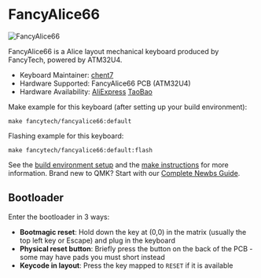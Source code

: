 # FancyAlice66

![FancyAlice66](https://i.imgur.com/kg0TUlI.jpeg)

FancyAlice66 is a Alice layout mechanical keyboard produced by FancyTech, powered by ATM32U4.

* Keyboard Maintainer: [chent7](https://github.com/chent7)
* Hardware Supported: FancyAlice66 PCB (ATM32U4)
* Hardware Availability: [AliExpress](https://www.aliexpress.com/item/1005004272392611.html) [TaoBao](https://item.taobao.com/item.htm?spm=a1z09.2.0.0.13892e8dGQ8r0o&id=674705234595)

Make example for this keyboard (after setting up your build environment):

    make fancytech/fancyalice66:default

Flashing example for this keyboard:

    make fancytech/fancyalice66:default:flash

See the [build environment setup](https://docs.qmk.fm/#/getting_started_build_tools) and the [make instructions](https://docs.qmk.fm/#/getting_started_make_guide) for more information. Brand new to QMK? Start with our [Complete Newbs Guide](https://docs.qmk.fm/#/newbs).

## Bootloader

Enter the bootloader in 3 ways:

* **Bootmagic reset**: Hold down the key at (0,0) in the matrix (usually the top left key or Escape) and plug in the keyboard
* **Physical reset button**: Briefly press the button on the back of the PCB - some may have pads you must short instead
* **Keycode in layout**: Press the key mapped to `RESET` if it is available
